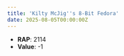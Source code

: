 ```yaml
---
title: 'Kilty McJig''s 8-Bit Fedora'
date: 2025-08-05T00:00:00Z
---
```

- **RAP**: 2114
- **Value**: -1
